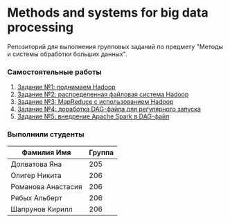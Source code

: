 # Methods and systems for big data processing

Репозиторий для выполнения групповых заданий по предмету "Методы и системы обработки больших данных".

 ### Cамостоятельные работы
1. [Задание №1: поднимаем Hadoop](lab1/)
2. [Задание №2: распределенная файловая система Hadoop](lab2/)
3. [Задание №3: MapReduce с использованием Hadoop](lab3/)
4. [Задание №4: доработка DAG-файла для регулярного запуска](lab4/)
5. [Задание №5: внедрение Apache Spark в DAG-файл](lab5/)

### Выполнили студенты
Фамилия Имя | Группа
-|-
Долватова Яна | 205
Олигер Никита | 206
Романова Анастасия | 206
Рябых Альберт | 206
Шапрунов Кирилл | 206
